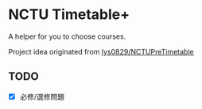# NCTU Timetable+

A helper for you to choose courses.

Project idea originated from [lys0829/NCTUPreTimetable](https://github.com/lys0829/NCTUPreTimetable)

## TODO

- [x] 必修/選修問題
